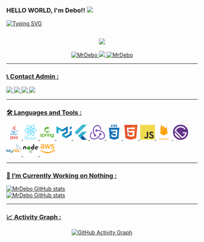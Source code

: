 ### HELLO WORLD, I'm Debo!! <img src="https://raw.githubusercontent.com/iampavangandhi/iampavangandhi/master/gifs/Hi.gif" width="30px"></h2>

[![Typing SVG](https://readme-typing-svg.herokuapp.com?font=Fira+Code&size=32&pause=1000&width=480&lines=HELLO+WORLD%2C+I'm+Debo!;Full+Stack+Developer)](https://git.io/typing-svg)

<br>

</div>
<div id="header" align="center">
  <img src="https://media.giphy.com/media/M9gbBd9nbDrOTu1Mqx/giphy.gif" width="100"/>
  
<a href="center"><img src="https://komarev.com/ghpvc/?username=MrDebo&label=Profile%20views&color=blue&style=flat" alt="MrDebo">
<a href="https://github.com/MrDebo"><img src="https://img.shields.io/badge/Github-black?logo=Github&logoColor=black&labelColor=white">
<a href="https://github.com/MrDebo"><img title="MrDebo" src="https://img.shields.io/github/followers/MrDebo?label=followers&style=social"></p>
</div>

---

### 📞 Contact Admin :
<a href="https://m.facebook.com/Mr.Debo.02"><img src="https://img.shields.io/badge/Telegram-blue?logo=Telegram&logoColor=White&labelColor=white">
<a href="[https://www.facebook.com/andikaatyzz](https://www.facebook.com/Debokontorutyz)"><img src="https://img.shields.io/badge/Facebook-blue?logo=Facebook&logoColor=blue&labelColor=white">
<a href="https://instagram.com/ramadhanxyzz?igshid=YmMyMTA2M2Y="><img src="https://img.shields.io/badge/Instagram-red?logo=Instagram&logoColor=purple&labelColor=white">
<a href="https://wa.me/6285769544834?text=Hallo,admin"><img src="https://img.shields.io/badge/Whatsapp-CHAT-green?logo=Whatsapp&logoColor=Brightgreen&labelColor=white">


---

### :hammer_and_wrench: Languages and Tools :
  <div>
  <img src="https://github.com/devicons/devicon/blob/master/icons/java/java-original-wordmark.svg" title="Java" alt="Java" width="40" height="40"/> 
  <img src="https://github.com/devicons/devicon/blob/master/icons/react/react-original-wordmark.svg" title="React" alt="React" width="40" height="40"/> 
  <img src="https://github.com/devicons/devicon/blob/master/icons/spring/spring-original-wordmark.svg" title="Spring" alt="Spring" width="40" height="40"/> 
  <img src="https://github.com/devicons/devicon/blob/master/icons/materialui/materialui-original.svg" title="Material UI" alt="Material UI" width="40" height="40"/> 
  <img src="https://github.com/devicons/devicon/blob/master/icons/flutter/flutter-original.svg" title="Flutter" alt="Flutter" width="40" height="40"/> 
  <img src="https://github.com/devicons/devicon/blob/master/icons/redux/redux-original.svg" title="Redux" alt="Redux " width="40" height="40"/> 
  <img src="https://github.com/devicons/devicon/blob/master/icons/css3/css3-plain-wordmark.svg"  title="CSS3" alt="CSS" width="40" height="40"/> 
  <img src="https://github.com/devicons/devicon/blob/master/icons/html5/html5-original.svg" title="HTML5" alt="HTML" width="40" height="40"/> 
  <img src="https://github.com/devicons/devicon/blob/master/icons/javascript/javascript-original.svg" title="JavaScript" alt="JavaScript" width="40" height="40"/> 
  <img src="https://github.com/devicons/devicon/blob/master/icons/firebase/firebase-plain-wordmark.svg" title="Firebase" alt="Firebase" width="40" height="40"/> 
  <img src="https://github.com/devicons/devicon/blob/master/icons/gatsby/gatsby-original.svg" title="Gatsby"  alt="Gatsby" width="40" height="40"/> 
  <img src="https://github.com/devicons/devicon/blob/master/icons/mysql/mysql-original-wordmark.svg" title="MySQL"  alt="MySQL" width="40" height="40"/> 
  <img src="https://github.com/devicons/devicon/blob/master/icons/nodejs/nodejs-original-wordmark.svg" title="NodeJS" alt="NodeJS" width="40" height="40"/> 
  <img src="https://github.com/devicons/devicon/blob/master/icons/amazonwebservices/amazonwebservices-plain-wordmark.svg" title="AWS" alt="AWS" width="40" height="40"/> 
</div>

---

### 🔭 I’m Currently Working on Nothing : 

![MrDebo GitHub stats](https://github-readme-stats.vercel.app/api?username=MrDebo&show_icons=true&theme=tokyonight)<br>
![MrDebo GitHub stats](https://github-readme-stats.vercel.app/api/top-langs/?username=MrDebo&theme=tokyonight&hide_border=false&layout=compact)

---

### 📈 Activity Graph :
<div align="center">
  <a href="https://github.com/ashutosh00710/github-readme-activity-graph">
    <img src="https://github-readme-activity-graph.vercel.app/graph?username=MrDebo&bg_color=000000&color=00ffff&line=00ffff&point=ffffff&area=true&hide_border=true" alt="GitHub Activity Graph" />
  </a>
</div>
